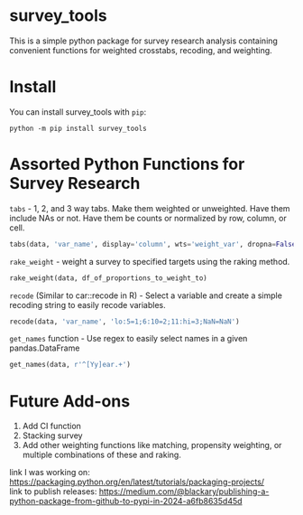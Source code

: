# survey_tools

This is a simple python package for survey research analysis containing convenient functions for weighted crosstabs, recoding, and weighting.

# Install

You can install survey_tools with `pip`:

```
python -m pip install survey_tools
```

# Assorted Python Functions for Survey Research

`tabs` - 1, 2, and 3 way tabs. Make them weighted or unweighted. Have them include NAs or not. Have them be counts or normalized by row, column, or cell.

```python
tabs(data, 'var_name', display='column', wts='weight_var', dropna=False)
```

`rake_weight` - weight a survey to specified targets using the raking method.

```python
rake_weight(data, df_of_proportions_to_weight_to)
```

`recode` (Similar to car::recode in R) - Select a variable and create a simple recoding string to easily recode variables.

```python
recode(data, 'var_name', 'lo:5=1;6:10=2;11:hi=3;NaN=NaN')
```

`get_names` function - Use regex to easily select names in a given pandas.DataFrame

```python
get_names(data, r'^[Yy]ear.+')
```

# Future Add-ons
1. Add CI function
2. Stacking survey
3. Add other weighting functions like matching, propensity weighting, or multiple combinations of these and raking.

link I was working on: https://packaging.python.org/en/latest/tutorials/packaging-projects/  
link to publish releases: https://medium.com/@blackary/publishing-a-python-package-from-github-to-pypi-in-2024-a6fb8635d45d
